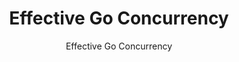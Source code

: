 ---
layout: post
title: Effective Go Concurrency
subtitle: Effective Go Concurrency
comments: true
---